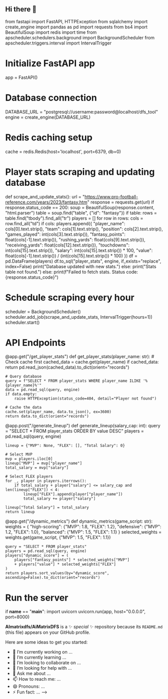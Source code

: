 ## Hi there 👋

from fastapi import FastAPI, HTTPException
from sqlalchemy import create_engine
import pandas as pd
import requests
from bs4 import BeautifulSoup
import redis
import time
from apscheduler.schedulers.background import BackgroundScheduler
from apscheduler.triggers.interval import IntervalTrigger

# Initialize FastAPI app
app = FastAPI()

# Database connection
DATABASE_URL = "postgresql://username:password@localhost/dfs_tool"
engine = create_engine(DATABASE_URL)

# Redis caching setup
cache = redis.Redis(host='localhost', port=6379, db=0)

# Player stats scraping and updating database
def scrape_and_update_stats():
    url = "https://www.pro-football-reference.com/years/2023/fantasy.htm"
    response = requests.get(url)
    if response.status_code == 200:
        soup = BeautifulSoup(response.content, "html.parser")
        table = soup.find("table", {"id": "fantasy"})
        if table:
            rows = table.find("tbody").find_all("tr")
            players = []
            for row in rows:
                cols = row.find_all("td")
                if cols:
                    players.append({
                        "player_name": cols[0].text.strip(),
                        "team": cols[1].text.strip(),
                        "position": cols[2].text.strip(),
                        "games_played": int(cols[3].text.strip()),
                        "fantasy_points": float(cols[-1].text.strip()),
                        "rushing_yards": float(cols[9].text.strip()),
                        "receiving_yards": float(cols[12].text.strip()),
                        "touchdowns": int(cols[15].text.strip()),
                        "salary": int(cols[15].text.strip()) * 100,
                        "value": float(cols[-1].text.strip()) / (int(cols[15].text.strip()) * 100)
                    })
            df = pd.DataFrame(players)
            df.to_sql("player_stats", engine, if_exists="replace", index=False)
            print("Database updated with new stats.")
        else:
            print("Stats table not found.")
    else:
        print(f"Failed to fetch stats. Status code: {response.status_code}")

# Schedule scraping every hour
scheduler = BackgroundScheduler()
scheduler.add_job(scrape_and_update_stats, IntervalTrigger(hours=1))
scheduler.start()

# API Endpoints
@app.get("/get_player_stats")
def get_player_stats(player_name: str):
    # Check cache first
    cached_data = cache.get(player_name)
    if cached_data:
        return pd.read_json(cached_data).to_dict(orient="records")
    
    # Query database
    query = f"SELECT * FROM player_stats WHERE player_name ILIKE '%{player_name}%'"
    data = pd.read_sql(query, engine)
    if data.empty:
        raise HTTPException(status_code=404, detail="Player not found")
    
    # Cache the data
    cache.set(player_name, data.to_json(), ex=3600)
    return data.to_dict(orient="records")

@app.post("/generate_lineup")
def generate_lineup(salary_cap: int):
    query = "SELECT * FROM player_stats ORDER BY value DESC"
    players = pd.read_sql(query, engine)

    lineup = {"MVP": None, "FLEX": [], "Total Salary": 0}

    # Select MVP
    mvp = players.iloc[0]
    lineup["MVP"] = mvp["player_name"]
    total_salary = mvp["salary"]

    # Select FLEX players
    for _, player in players.iterrows():
        if total_salary + player["salary"] <= salary_cap and len(lineup["FLEX"]) < 4:
            lineup["FLEX"].append(player["player_name"])
            total_salary += player["salary"]

    lineup["Total Salary"] = total_salary
    return lineup

@app.get("/dynamic_metrics")
def dynamic_metrics(game_script: str):
    weights = {
        "high-scoring": {"MVP": 1.8, "FLEX": 1.2},
        "defensive": {"MVP": 1.2, "FLEX": 1.0},
        "balanced": {"MVP": 1.5, "FLEX": 1.1}
    }
    selected_weights = weights.get(game_script, {"MVP": 1.5, "FLEX": 1.1})

    query = "SELECT * FROM player_stats"
    players = pd.read_sql(query, engine)
    players["dynamic_score"] = (
        players["fantasy_points"] * selected_weights["MVP"]
        + players["value"] * selected_weights["FLEX"]
    )
    return players.sort_values(by="dynamic_score", ascending=False).to_dict(orient="records")

# Run the server
if __name__ == "__main__":
    import uvicorn
    uvicorn.run(app, host="0.0.0.0", port=8000)
    
**AImatrixdfs/AiMatrixDFS** is a ✨ _special_ ✨ repository because its `README.md` (this file) appears on your GitHub profile.

Here are some ideas to get you started:

- 🔭 I’m currently working on ...
- 🌱 I’m currently learning ...
- 👯 I’m looking to collaborate on ...
- 🤔 I’m looking for help with ...
- 💬 Ask me about ...
- 📫 How to reach me: ...
- 😄 Pronouns: ...
- ⚡ Fun fact: ...
-->
